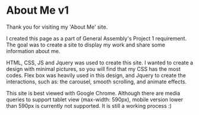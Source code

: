 # About Me v1

Thank you for visiting my 'About Me' site. 

I created this page as a part of General Assembly's Project 1 requirement. The goal was to create a site to display my work and share some information about me. 

HTML, CSS, JS and Jquery was used to create this site. I wanted to create a design with minimal pictures, so you will find that my CSS has the most codes. Flex box was heavily used in this design, and Jquery to create the interactions, such as: the carousel, smooth scrolling, and animate effects.  

This site is best viewed with Google Chrome. Although there are media queries to support tablet view (max-width: 590px), mobile version lower than 590px is currently not supported. It is still a working process :)
